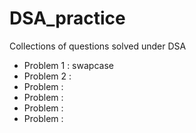 # DSA_practice
Collections of questions solved under DSA

- Problem 1 : swapcase
- Problem 2 : 
- Problem :
- Problem :
- Problem :
- Problem :